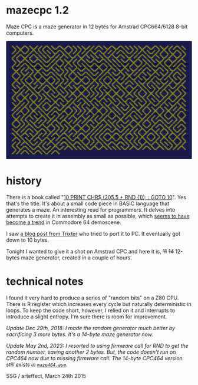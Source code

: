 # mazecpc 1.2

Maze CPC is a maze generator in 12 bytes for Amstrad CPC664/6128 8-bit computers.

![screen shot](https://raw.githubusercontent.com/ssg/mazecpc/master/screenshot.png)

# history

There is a book called "[10 PRINT CHR$ (205.5 + RND (1)); : GOTO 10](http://10print.org/)". Yes that's the title. It's about a small code piece in BASIC language that generates a maze. An interesting read for programmers. It delves into attempts to create it in assembly as small as possible, which [seems to have become a trend](http://csdb.dk/release/?id=113300) in Commodore 64 demoscene.

I saw [a blog post from Trixter](http://trixter.oldskool.org/2012/12/17/maze-generation-in-thirteen-bytes/) who tried to port it to PC. It eventually got down to 10 bytes.

Tonight I wanted to give it a shot on Amstrad CPC and here it is, <s>11</s> <s>14</s> 12-bytes maze generator, created in a couple of hours.

# technical notes

I found it very hard to produce a series of "random bits" on a Z80 CPU. There is R register which increases every cycle but naturally deterministic in loops. To keep the code short, however, I relied on it and interrupts to introduce a slight entropy. I'm sure there is room for improvement.

_Update Dec 29th, 2018: I made the random generator much better by sacrificing 3 more bytes. It's a 14-byte maze generator now._

_Update May 2nd, 2023: I resorted to using firmware call for RND to get the random number,
saving another 2 bytes. But, the code doesn't run on CPC464 now due to missing firmware call. The 14-byte CPC464 version still exists in [`maze464.asm`](https://github.com/ssg/mazecpc/blob/main/maze464.asm)._

SSG / arteffect, March 24th 2015
